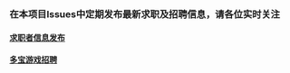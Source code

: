 ### 在本项目Issues中定期发布最新求职及招聘信息，请各位实时关注
#### [求职者信息发布](https://github.com/lixiaolong2114/jobs/issues/2)
#### [多宝游戏招聘](https://github.com/lixiaolong2114/jobs/issues/1)

